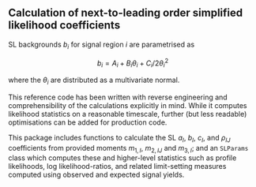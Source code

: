 Calculation of next-to-leading order simplified likelihood coefficients
-----------------------------------------------------------------------

SL backgrounds $`b_i`$ for signal region $`i`$ are parametrised as
```math
b_i = A_i + B_i \theta_i + C_i/2 \theta_i^2
```
where the $`\theta_i`$ are distributed as a multivariate normal.

This reference code has been written with reverse engineering and
comprehensibility of the calculations explicitly in mind. While it computes
likelihood statistics on a reasonable timescale, further (but less readable)
optimisations can be added for production code.

This package includes functions to calculate the SL $`a_I`$, $`b_I`$, $`c_I`$, and
$`\rho_{IJ}`$ coefficients from provided moments $`m_{1,I}`$, $`m_{2,IJ}`$ and
$`m_{3,I}`$; and an `SLParams` class which computes these and higher-level
statistics such as profile likelihoods, log likelihood-ratios, and related
limit-setting measures computed using observed and expected signal yields.
